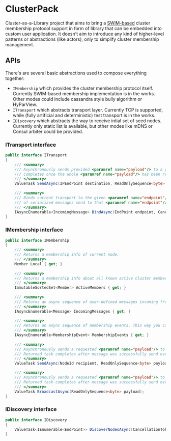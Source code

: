 # ClusterPack

Cluster-as-a-Library project that aims to bring a [SWIM-based](http://www.cs.cornell.edu/~asdas/research/dsn02-swim.pdf) cluster membership protocol support in form of library that can be embedded into custom user application. It doesn't aim to introduce any kind of higher-level patterns or abstractions (like actors), only to simplify cluster membership management.

## APIs

There's are several basic abstractions used to compose everything together:

- `IMembership` which provides the cluster membership protocol itself. Currently SWIM-based membership implementation is in the works. Other modes could include cassandra style bully algorithm or HyParView.
- `ITransport` which abstracts transport layer. Currently TCP is supported, while (fully artificial and deterministic) test transport is in the works.
- `IDiscovery` which abstracts the way to receive intial set of seed nodes. Currently only static list is available, but other modes like mDNS or Consul arbiter could be provided.

### ITransport interface

```csharp
public interface ITransport
{
    /// <summary>
    /// Asynchronously sends provided <paramref name="payload"/> to a given <paramref name="destination"/>.
    /// Completes once the whole <paramref name="payload"/> has been received and acknowledged by remote side.
    /// </summary>
    ValueTask SendAsync(IPEndPoint destination, ReadOnlySequence<byte> payload, CancellationToken cancellationToken);
    
    /// <summary>
    /// Binds current transport to the given <paramref name="endpoint"/>, returning an asynchronous sequence
    /// of serialized messages send to that <paramref name="endpoint"/>.
    /// </summary>
    IAsyncEnumerable<IncomingMessage> BindAsync(EndPoint endpoint, CancellationToken cancellationToken);
}
```

### IMembership interface

```csharp
public interface IMembership
{
    /// <summary>
    /// Returns a membership info of current node.
    /// </summary>
    Member Local { get; }
    
    /// <summary>
    /// Returns a membership info about all known active cluster members.
    /// </summary>
    ImmutableSortedSet<Member> ActiveMembers { get; }
    
    /// <summary>
    /// Returns an async sequence of user-defined messages incoming from remote members.
    /// </summary>
    IAsyncEnumerable<Message> IncomingMessages { get; }
    
    /// <summary>
    /// Returns an async sequence of membership events. This way you can react to changes in the cluster structure.
    /// </summary>
    IAsyncEnumerable<MembershipEvent> MembershipEvents { get; }
    
    /// <summary>
    /// Asynchronously sends a requested <paramref name="payload"/> to a given <paramref name="recipient"/>.
    /// Returned task completes after message was successfully send over the transport layer.
    /// </summary>
    ValueTask SendAsync(NodeId recipient, ReadOnlySequence<byte> payload);

    /// <summary>
    /// Asynchronously sends a requested <paramref name="payload"/> to all known active members of the cluster. 
    /// Returned task completes after message was successfully send over the transport layer to all members.
    /// </summary>
    ValueTask BroadcastAsync(ReadOnlySequence<byte> payload);
}
```

### IDiscovery interface

```csharp
public interface IDiscovery
{
    ValueTask<IEnumerable<EndPoint>> DiscoverNodesAsync(CancellationToken cancellationToken);
}
```